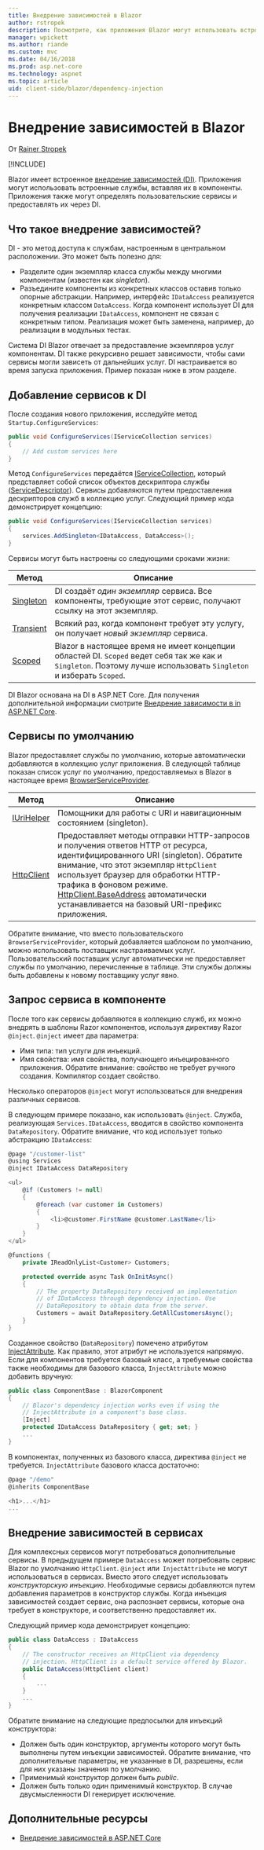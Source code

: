 ```yaml
---
title: Внедрение зависимостей в Blazor
author: rstropek
description: Посмотрите, как приложения Blazor могут использовать встроенные сервисы, введя их в состав компонентов.
manager: wpickett
ms.author: riande
ms.custom: mvc
ms.date: 04/16/2018
ms.prod: asp.net-core
ms.technology: aspnet
ms.topic: article
uid: client-side/blazor/dependency-injection
---
```

# Внедрение зависимостей в Blazor

От [Rainer Stropek](https://www.timecockpit.com)

[!INCLUDE[](~/includes/blazor-preview-notice.md)]

Blazor имеет встроенное [внедрение зависимостей (DI)](https://docs.microsoft.com/aspnet/core/fundamentals/dependency-injection). Приложения могут использовать встроенные службы, вставляя их в компоненты. Приложения также могут определять пользовательские сервисы и предоставлять их через DI.

## Что такое внедрение зависимостей?

DI - это метод доступа к службам, настроенным в центральном расположении. Это может быть полезно для:

* Разделите один экземпляр класса службы между многими компонентам (известен как *singleton*).
* Разъедините компоненты из конкретных классов оставив только опорные абстракции. Например, интерфейс `IDataAccess` реализуется конкретным классом `DataAccess`. Когда компонент использует DI для получения реализации `IDataAccess`, компонент не связан с конкретным типом. Реализация может быть заменена, например, до реализации в модульных тестах.

Система DI Blazor отвечает за предоставление экземпляров услуг компонентам. DI также рекурсивно решает зависимости, чтобы сами сервисы могли зависеть от дальнейших услуг. DI настраивается во время запуска приложения. Пример показан ниже в этом разделе.

## Добавление сервисов к DI

После создания нового приложения, исследуйте метод `Startup.ConfigureServices`:

```csharp
public void ConfigureServices(IServiceCollection services)
{
    // Add custom services here
}
```

Метод `ConfigureServices` передаётся [IServiceCollection](https://docs.microsoft.com/dotnet/api/microsoft.extensions.dependencyinjection.iservicecollection), который представляет собой список объектов дескриптора службы ([ServiceDescriptor](https://docs.microsoft.com/dotnet/api/microsoft.extensions.dependencyinjection.servicedescriptor)). Сервисы добавляются путем предоставления дескрипторов служб в коллекцию услуг. Следующий пример кода демонстрирует концепцию:

```csharp
public void ConfigureServices(IServiceCollection services)
{
    services.AddSingleton<IDataAccess, DataAccess>();
}
```

Сервисы могут быть настроены со следующими сроками жизни:

| Метод      | Описание |
| ----------- | ----------- |
| [Singleton](https://docs.microsoft.com/dotnet/api/microsoft.extensions.dependencyinjection.servicedescriptor.singleton#Microsoft_Extensions_DependencyInjection_ServiceDescriptor_Singleton__1_System_Func_System_IServiceProvider___0__) | DI создаёт *один экземпляр* сервиса. Все компоненты, требующие этот сервис, получают ссылку на этот экземпляр. |
| [Transient](https://docs.microsoft.com/dotnet/api/microsoft.extensions.dependencyinjection.servicedescriptor.transient) |Всякий раз, когда компонент требует эту услугу, он получает *новый экземпляр* сервиса. |
| [Scoped](https://docs.microsoft.com/dotnet/api/microsoft.extensions.dependencyinjection.servicedescriptor.scoped) | Blazor в настоящее время не имеет концепции областей DI. `Scoped` ведет себя так же как и `Singleton`. Поэтому лучше использовать `Singleton` и изберать `Scoped`. |

DI Blazor основана на DI в ASP.NET Core. Для получения дополнительной информации смотрите [Внедрение зависимости в in ASP.NET Core](https://docs.microsoft.com/aspnet/core/fundamentals/dependency-injection).

## Сервисы по умолчанию

Blazor предоставляет службы по умолчанию, которые автоматически добавляются в коллекцию услуг приложения. В следующей таблице показан список услуг по умолчанию, предоставляемых в Blazor в настоящее время [BrowserServiceProvider](/api/Microsoft.AspNetCore.Blazor.Browser.Services.BrowserServiceProvider.html).

| Метод       | Описание |
| ------------ | ----------- |
| [IUriHelper](/api/Microsoft.AspNetCore.Blazor.Services.IUriHelper.html) | Помощники для работы с URI и навигационным состоянием (singleton). |
| [HttpClient](https://docs.microsoft.com/dotnet/api/system.net.http.httpclient) | Предоставляет методы отправки HTTP-запросов и получения ответов HTTP от ресурса, идентифицированного URI (singleton). Обратите внимание, что этот экземпляр `HttpClient` использует браузер для обработки HTTP-трафика в фоновом режиме. [HttpClient.BaseAddress](https://docs.microsoft.com/dotnet/api/system.net.http.httpclient.baseaddress) автоматически устанавливается на базовый URI-префикс приложения. |

Обратите внимание, что вместо пользовательского `BrowserServiceProvider`, который добавляется шаблоном по умолчанию, можно использовать поставщик настраиваемых услуг. Пользовательский поставщик услуг автоматически не предоставляет службы по умолчанию, перечисленные в таблице. Эти службы должны быть добавлены к новому поставщику услуг явно.

## Запрос сервиса в компоненте

После того как сервисы добавляются в коллекцию служб, их можно внедрять в шаблоны Razor компонентов, используя директиву Razor `@inject`. `@inject` имеет два параметра:

* Имя типа: тип услуги для инъекций.
* Имя свойства: имя свойства, получающего инъецированного приложения. Обратите внимание: свойство не требует ручного создания. Компилятор создает свойство.

Несколько операторов `@inject` могут использоваться для внедрения различных сервисов.

В следующем примере показано, как использовать `@inject`. Служба, реализующая `Services.IDataAccess`, вводится в свойство компонента `DataRepository`. Обратите внимание, что код использует только абстракцию `IDataAccess`:

```csharp
@page "/customer-list"
@using Services
@inject IDataAccess DataRepository

<ul>
    @if (Customers != null)
    {
        @foreach (var customer in Customers)
        {
            <li>@customer.FirstName @customer.LastName</li>
        }
    }
</ul>

@functions {
    private IReadOnlyList<Customer> Customers;

    protected override async Task OnInitAsync()
    {
        // The property DataRepository received an implementation
        // of IDataAccess through dependency injection. Use 
        // DataRepository to obtain data from the server.
        Customers = await DataRepository.GetAllCustomersAsync();
    }
}
```

Созданное свойство (`DataRepository`) помечено атрибутом [InjectAttribute](/api/Microsoft.AspNetCore.Blazor.Components.InjectAttribute.html). Как правило, этот атрибут не используется напрямую. Если для компонентов требуется базовый класс, а требуемые свойства также необходимы для базового класса, `InjectAttribute` можно добавить вручную:

```csharp
public class ComponentBase : BlazorComponent
{
    // Blazor's dependency injection works even if using the
    // InjectAttribute in a component's base class.
    [Inject]
    protected IDataAccess DataRepository { get; set; }
    ...
}
```

В компонентах, полученных из базового класса, директива `@inject` не требуется. `InjectAttribute` базового класса достаточно:

```csharp
@page "/demo"
@inherits ComponentBase

<h1>...</h1>
...
```

## Внедрение зависимостей в сервисах

Для комплексных сервисов могут потребоваться дополнительные сервисы. В предыдущем примере `DataAccess` может потребовать сервис Blazor по умолчанию `HttpClient`. `@inject` или` InjectAttribute` не могут использоваться в сервисах. Вместо этого следует использовать *конструкторскую инъекцию*. Необходимые сервисы добавляются путем добавления параметров в конструктор службы. Когда инъекция зависимостей создает сервис, она распознает сервисы, которые она требует в конструкторе, и соответственно предоставляет их.

Следующий пример кода демонстрирует концепцию:

```csharp
public class DataAccess : IDataAccess
{
    // The constructor receives an HttpClient via dependency
    // injection. HttpClient is a default service offered by Blazor.
    public DataAccess(HttpClient client)
    {
        ...
    }
    ...
}
```

Обратите внимание на следующие предпосылки для инъекций конструктора:

* Должен быть один конструктор, аргументы которого могут быть выполнены путем инъекции зависимостей. Обратите внимание, что дополнительные параметры, не указанные в DI, разрешены, если для них указаны значения по умолчанию.
* Применимый конструктор должен быть *public*.
* Должен быть только один применимый конструктор. В случае двусмысленности DI генерирует исключение.

## Дополнительные ресурсы

* [Внедрение зависимостей в ASP.NET Core](https://docs.microsoft.com/aspnet/core/fundamentals/dependency-injection)
